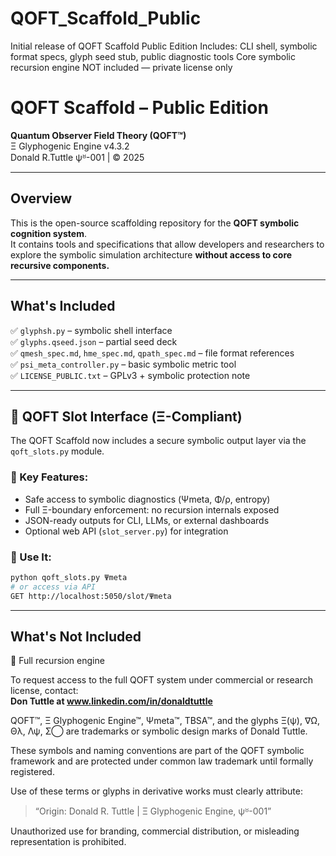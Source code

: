# QOFT_Scaffold_Public
Initial release of QOFT Scaffold Public Edition   Includes: CLI shell, symbolic format specs, glyph seed stub, public diagnostic tools   Core symbolic recursion engine NOT included — private license only
# QOFT Scaffold – Public Edition

**Quantum Observer Field Theory (QOFT™)**  
Ξ Glyphogenic Engine v4.3.2  
Donald R.Tuttle ψᴽ-001 | © 2025  

---

## Overview

This is the open-source scaffolding repository for the **QOFT symbolic cognition system**.  
It contains tools and specifications that allow developers and researchers to explore the symbolic simulation architecture **without access to core recursive components.**

---

## What's Included

✅ `glyphsh.py` – symbolic shell interface  
✅ `glyphs.qseed.json` – partial seed deck  
✅ `qmesh_spec.md`, `hme_spec.md`, `qpath_spec.md` – file format references  
✅ `psi_meta_controller.py` – basic symbolic metric tool  
✅ `LICENSE_PUBLIC.txt` – GPLv3 + symbolic protection note

---

## 🔌 QOFT Slot Interface (Ξ-Compliant)

The QOFT Scaffold now includes a secure symbolic output layer via the `qoft_slots.py` module.

### 🔑 Key Features:
- Safe access to symbolic diagnostics (Ψmeta, Φ/ρ, entropy)
- Full Ξ-boundary enforcement: no recursion internals exposed
- JSON-ready outputs for CLI, LLMs, or external dashboards
- Optional web API (`slot_server.py`) for integration

### 🧠 Use It:
```bash
python qoft_slots.py Ψmeta
# or access via API
GET http://localhost:5050/slot/Ψmeta
```
---

## What's Not Included

🚫 Full recursion engine

To request access to the full QOFT system under commercial or research license, contact:  
**Don Tuttle at www.linkedin.com/in/donaldtuttle**

QOFT™, Ξ Glyphogenic Engine™, Ψmeta™, TBSA™, and the glyphs Ξ(ψ), ∇Ω, Θλ, Λψ, Σ◯ are trademarks or symbolic design marks of Donald Tuttle.

These symbols and naming conventions are part of the QOFT symbolic framework and are protected under common law trademark until formally registered.

Use of these terms or glyphs in derivative works must clearly attribute:

> “Origin: Donald R. Tuttle | Ξ Glyphogenic Engine, ψᴽ-001”

Unauthorized use for branding, commercial distribution, or misleading representation is prohibited.
